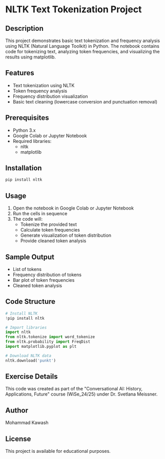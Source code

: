 # NLTK Text Tokenization Project

## Description
This project demonstrates basic text tokenization and frequency analysis using NLTK (Natural Language Toolkit) in Python. The notebook contains code for tokenizing text, analyzing token frequencies, and visualizing the results using matplotlib.

## Features
- Text tokenization using NLTK
- Token frequency analysis
- Frequency distribution visualization
- Basic text cleaning (lowercase conversion and punctuation removal)

## Prerequisites
- Python 3.x
- Google Colab or Jupyter Notebook
- Required libraries:
  - nltk
  - matplotlib

## Installation
```bash
pip install nltk
```

## Usage
1. Open the notebook in Google Colab or Jupyter Notebook
2. Run the cells in sequence
3. The code will:
   - Tokenize the provided text
   - Calculate token frequencies
   - Generate visualization of token distribution
   - Provide cleaned token analysis

## Sample Output
- List of tokens
- Frequency distribution of tokens
- Bar plot of token frequencies
- Cleaned token analysis

## Code Structure
```python
# Install NLTK
!pip install nltk

# Import libraries
import nltk
from nltk.tokenize import word_tokenize
from nltk.probability import FreqDist
import matplotlib.pyplot as plt

# Download NLTK data
nltk.download('punkt')
```

## Exercise Details
This code was created as part of the "Conversational AI: History, Applications, Future" course (WiSe_24/25) under Dr. Svetlana Meissner.

## Author
Mohammad Kawash

## License
This project is available for educational purposes.